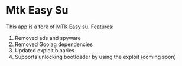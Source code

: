 # Mtk Easy Su
This app is a fork of [MTK Easy su](https://github.com/JunioJsv/mtk-easy-su). Features:
1. Removed ads and spyware
2. Removed Goolag dependencies
3. Updated exploit binaries
4. Supports unlocking bootloader by using the exploit (coming soon)
